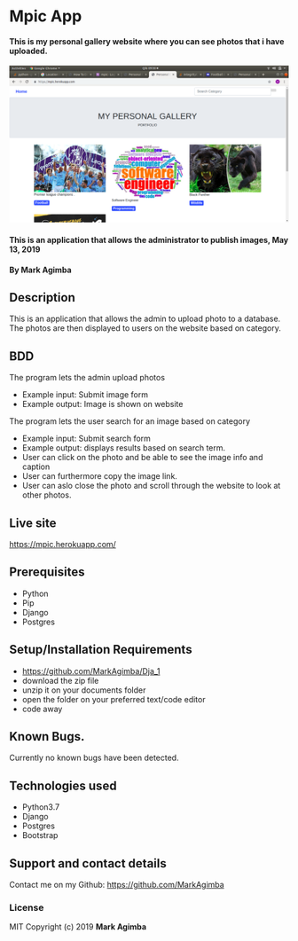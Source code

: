 # Mpic App


#### This is my personal gallery website where you can see photos that i have uploaded.
![Screenshot](screenshot.png)

#### This is an application that allows the administrator to publish images, May 13, 2019


#### By **Mark Agimba**


## Description
This is an application that allows the admin to upload photo to a database. The photos are then displayed to users on the website based on category.


## BDD
The program lets the admin upload photos
* Example input: Submit image form
* Example output: Image is shown on website

The program lets the user search for an image based on category
* Example input: Submit search form
* Example output: displays results based on search term.
* User can click on the photo and be able to see the image info and caption 
* User can furthermore copy the image link.
* User can aslo close the photo and scroll through the website to look at other photos.

## Live site
https://mpic.herokuapp.com/

## Prerequisites
* Python
* Pip
* Django
* Postgres

## Setup/Installation Requirements
* https://github.com/MarkAgimba/Dja_1
* download the zip file
* unzip it on your documents folder
* open the folder on your preferred text/code editor
* code away

## Known Bugs.
Currently no known bugs have been detected. 

## Technologies used
* Python3.7
* Django
* Postgres
* Bootstrap

## Support and contact details
Contact me on my Github: https://github.com/MarkAgimba

### License
MIT
Copyright (c) 2019 **Mark Agimba**